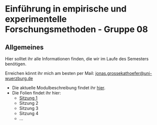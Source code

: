 # Einführung in empirische und experimentelle Forschungsmethoden - Gruppe 08
## Allgemeines

Hier solltet ihr alle Informationen finden, die wir im Laufe des Semesters benötigen.

Erreichen könnt ihr mich am besten per Mail: [jonas.grossekathoefer@uni-wuerzburg.de](mailto:jonas.grossekathoefer@uni-wuerzburg.de)

+ Die aktuelle Modulbeschreibung findet ihr [hier](https://www2.uni-wuerzburg.de/mhb/MB-de-06-PSY-EFM-152-m01.pdf).
+ Die Folien findet ihr hier:
  + [Sitzung 1](https://htmlpreview.github.io/?https://raw.githubusercontent.com/Grszkthfr/ss18_empra08/master/folien/sitzung01.html)
  + Sitzung 2
  + Sitzung 3
  + Sitzung 4
  + ...
